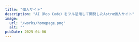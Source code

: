 ```yaml
---
title: "個人サイト"
description: "AI（Roo Code）をフル活用して開発したAstro個人サイト"
image:
  url: "/works/homepage.png"
  alt: ""
pubDate: 2025-04-06
---
```

